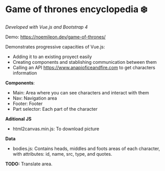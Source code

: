 # Game of thrones encyclopedia :snowflake:
*Developed with Vue.js and Bootstrap 4*

Demo: https://noemileon.dev/game-of-thrones/

Demonstrates progressive capacities of Vue.js:
* Adding it to an existing proyect easily
* Creating components and stablishing communication between them
* Calling an API https://www.anapioficeandfire.com to get characters information

**Components**:
* Main: Area where you can see characters and interact with them
* Nav: Navigation area
* Footer: Footer
* Part selector: Each part of the character

**Aditional JS**
* html2canvas.min.js: To download picture

**Data**
* bodies.js: Contains heads, middles and foots areas of each character, with attributes: id, name, src, type, and quotes.

**TODO:**
Translate area.
